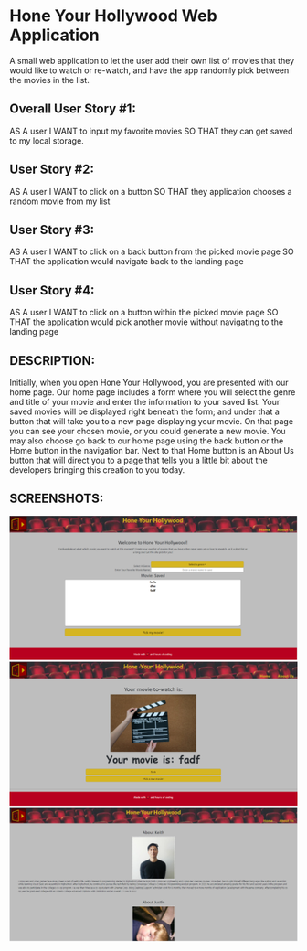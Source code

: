 # Hone Your Hollywood Web Application

A small web application to let the user add their own list of movies that they would like to watch or re-watch, and have the app randomly pick between the movies in the list.

## Overall User Story #1:

AS A user
I WANT to input my favorite movies
SO THAT they can get saved to my local storage.

## User Story #2:

AS A user
I WANT to click on a button
SO THAT they application chooses a random movie from my list

## User Story #3:

AS A user
I WANT to click on a back button from the picked movie page
SO THAT the application would navigate back to the landing page

## User Story #4:

AS A user
I WANT to click on a button within the picked movie page
SO THAT the application would pick another movie without navigating to the landing page

## DESCRIPTION:

Initially, when you open Hone Your Hollywood, you are presented with our home page. Our home page includes a form where you will select the genre and title of your movie and enter the information to your saved list. Your saved movies will be displayed right beneath the form; and under that a button that will take you to a new page displaying your movie. On that page you can see your chosen movie, or you could generate a new movie. You may also choose go back to our home page using the back button or the Home button in the navigation bar. Next to that Home button is an About Us button that will direct you to a page that tells you a little bit about the developers bringing this creation to you today.

## SCREENSHOTS:

![alt text](./assets/images/landing-page.PNG)
![alt text](./assets/images/movie-picker-page.PNG)
![alt text](./assets/images/about-us-page.PNG)